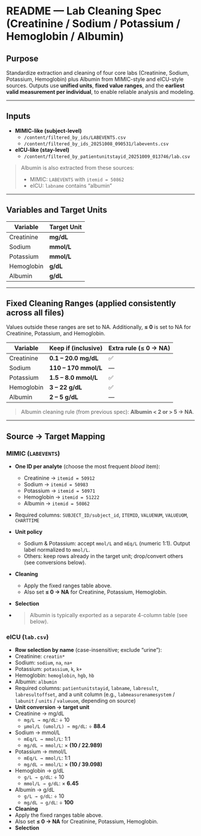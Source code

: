 # README — Lab Cleaning Spec (Creatinine / Sodium / Potassium / Hemoglobin / Albumin)

## Purpose
Standardize extraction and cleaning of four core labs (Creatinine, Sodium, Potassium, Hemoglobin) plus Albumin from MIMIC-style and eICU-style sources. Outputs use **unified units**, **fixed value ranges**, and the **earliest valid measurement per individual**, to enable reliable analysis and modeling.

---

## Inputs
- **MIMIC-like (subject-level)**
  - `/content/filtered_by_ids/LABEVENTS.csv`
  - `/content/filtered_by_ids_20251008_090531/labevents.csv`
- **eICU-like (stay-level)**
  - `/content/filtered_by_patientunitstayid_20251009_013746/lab.csv`

> Albumin is also extracted from these sources:
> - MIMIC: `LABEVENTS` with `itemid = 50862`
> - eICU: `labname` contains “albumin” 

---

## Variables and Target Units
| Variable    | Target Unit |
|-------------|-------------|
| Creatinine  | **mg/dL**   |
| Sodium      | **mmol/L**  |
| Potassium   | **mmol/L**  |
| Hemoglobin  | **g/dL**    |
| Albumin     | **g/dL**    |

---

## Fixed Cleaning Ranges (applied consistently across all files)
Values outside these ranges are set to NA. Additionally, **≤ 0** is set to NA for Creatinine, Potassium, and Hemoglobin.

| Variable    | Keep if (inclusive) | Extra rule (≤ 0 → NA) |
|-------------|----------------------|------------------------|
| Creatinine  | **0.1 – 20.0 mg/dL** | ✅                     |
| Sodium      | **110 – 170 mmol/L** | —                      |
| Potassium   | **1.5 – 8.0 mmol/L** | ✅                     |
| Hemoglobin  | **3 – 22 g/dL**      | ✅                     |
| Albumin     | **2 – 5 g/dL**       | —                       |

> Albumin cleaning rule (from previous spec): **Albumin < 2 or > 5 → NA**.

---

## Source → Target Mapping

### MIMIC (`LABEVENTS`)
- **One ID per analyte** (choose the most frequent *blood* item):
  - Creatinine → `itemid = 50912`
  - Sodium     → `itemid = 50983`
  - Potassium  → `itemid = 50971`
  - Hemoglobin → `itemid = 51222`
  - Albumin    → `itemid = 50862`
- Required columns: `SUBJECT_ID/subject_id`, `ITEMID`, `VALUENUM`, `VALUEUOM`, `CHARTTIME`
- **Unit policy**
  - Sodium & Potassium: accept `mmol/L` and `mEq/L` (numeric 1:1). Output label normalized to `mmol/L`.
  - Others: keep rows already in the target unit; drop/convert others (see conversions below).
- **Cleaning**
  - Apply the fixed ranges table above.
  - Also set **≤ 0 → NA** for Creatinine, Potassium, Hemoglobin.
- **Selection**

- > Albumin is typically exported as a separate 4-column table (see below).

### eICU (`lab.csv`)
- **Row selection by name** (case-insensitive; exclude “urine”):
- Creatinine: `creatin*`
- Sodium: `sodium`, `na`, `na+`
- Potassium: `potassium`, `k`, `k+`
- Hemoglobin: `hemoglobin`, `hgb`, `hb`
- Albumin: `albumin`
- Required columns: `patientunitstayid`, `labname`, `labresult`, `labresultoffset`, and a unit column (e.g., `labmeasurenamesystem` / `labunit` / `units` / `valueuom`, depending on source)
- **Unit conversion → target unit**
- Creatinine → mg/dL  
  - `mg/L → mg/dL`: ÷ 10  
  - `µmol/L (umol/L) → mg/dL`: ÷ **88.4**
- Sodium → mmol/L  
  - `mEq/L → mmol/L`: 1:1  
  - `mg/dL → mmol/L`: × **(10 / 22.989)**
- Potassium → mmol/L  
  - `mEq/L → mmol/L`: 1:1  
  - `mg/dL → mmol/L`: × **(10 / 39.098)**
- Hemoglobin → g/dL  
  - `g/L → g/dL`: ÷ 10  
  - `mmol/L → g/dL`: × **6.45**
- Albumin → g/dL  
  - `g/L → g/dL`: ÷ 10  
  - `mg/dL → g/dL`: ÷ **100**
- **Cleaning**
- Apply the fixed ranges table above.
- Also set **≤ 0 → NA** for Creatinine, Potassium, Hemoglobin.
- **Selection**
